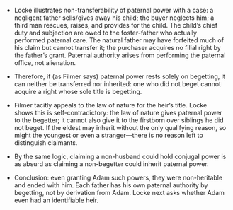 - Locke illustrates non-transferability of paternal power with a case: a negligent father sells/gives away his child; the buyer neglects him; a third man rescues, raises, and provides for the child. The child’s chief duty and subjection are owed to the foster-father who actually performed paternal care. The natural father may have forfeited much of his claim but cannot transfer it; the purchaser acquires no filial right by the father’s grant. Paternal authority arises from performing the paternal office, not alienation.

- Therefore, if (as Filmer says) paternal power rests solely on begetting, it can neither be transferred nor inherited: one who did not beget cannot acquire a right whose sole title is begetting.

- Filmer tacitly appeals to the law of nature for the heir’s title. Locke shows this is self-contradictory: the law of nature gives paternal power to the begetter; it cannot also give it to the firstborn over siblings he did not beget. If the eldest may inherit without the only qualifying reason, so might the youngest or even a stranger—there is no reason left to distinguish claimants.

- By the same logic, claiming a non-husband could hold conjugal power is as absurd as claiming a non-begetter could inherit paternal power.

- Conclusion: even granting Adam such powers, they were non-heritable and ended with him. Each father has his own paternal authority by begetting, not by derivation from Adam. Locke next asks whether Adam even had an identifiable heir.